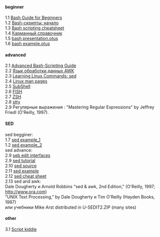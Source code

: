 #### beginner
1.1 [Bash Guide for Beginners](https://www.tldp.org/LDP/Bash-Beginners-Guide/html/)  
1.2 [Bash-скрипты: начало](https://habr.com/ru/company/ruvds/blog/325522/)  
1.3 [Bash scripting cheatsheet](https://devhints.io/bash)  
1.4 [Карманный справочник](https://slack-files.com/files-pri-safe/T73A2HU1L-FTEKZQ882/bash_____________________________________________________________.pdf?c=1582268809-f7a8d24379df527139424f9186e778ea4758fa9a)  
1.5 [bash presentation.otus](https://otus.ru/media-private/bb/be/%D0%A2%D0%B5%D0%BE%D1%80%D0%B8%D1%8F_Bash-5373-bbbe25.pdf?hash=ElEps9phUnYcI2rTFQ5SIA&expires=1582295049)  
1.6 [bash example.otus](https://gitlab.com/otus_linux/stands-05-bash)  


#### advanced
2.1  [Advanced Bash-Scripting Guide](https://www.opennet.ru/docs/RUS/bash_scripting_guide/)  
2.2  [Язык обработки данных AWK](https://www.opennet.ru/docs/RUS/awk/)  
2.3  [Learning Linux Commands: sed](https://linuxconfig.org/learning-linux-commands-sed)  
2.4  [Linux man pages](https://linux.die.net/man/)  
2.5  [SubShell](https://mywiki.wooledge.org/SubShell)  
2.6  [FISH](https://github.com/oh-my-fish/oh-my-fish)  
2.7  [ZSH](https://github.com/ohmyzsh/ohmyzsh)  
2.8  [stty](https://linux.die.net/man/1/stty)  
2.9 Регулярные выражения : "Mastering Regular Expressions" by Jeffrey Friedl (O'Reilly, 1997).  

#### SED
sed begginer:  
1.7  [sed example_1](http://www.lissyara.su/doc/programming/sed/)  
1.2  [sed example_2](http://ant0.ru/sed1line.html)  
sed advance:  
2.9  [seb edit interfaces](http://ant0.ru/sed_edit_interfaces.html)  
2.9  [sed tutorial](https://www.grymoire.com/Unix/Sed.html)  
2.10 [sed source](https://web.archive.org/web/20060208161216/http://sed.sourceforge.net/)  
2.11 [sed example](http://sed.sourceforge.net/sed1line.txt)   
2.12 [sed cheat sheet](https://catonmat.net/ftp/sed.stream.editor.cheat.sheet.pdf)  
2.13 sed and awk:  
Dale Dougherty и Arnold Robbins "sed & awk, 2nd Edition," (O'Reilly, 1997; http://www.ora.com)     
"UNIX Text Processing," by Dale Dougherty и Tim O'Reilly (Hayden Books, 1987)   
или учебники Mike Arst distributed in U-SEDIT2.ZIP (many sites)  
#### other  
3.1 [Script kiddie](https://ru.wikipedia.org/wiki/Скрипт-кидди)
